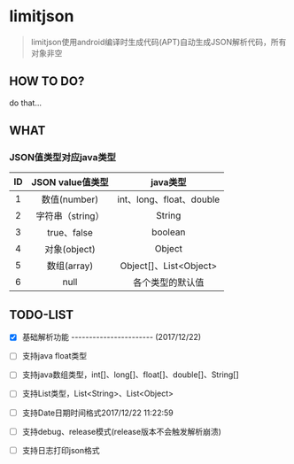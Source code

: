 # limitjson

> limitjson使用android编译时生成代码(APT)自动生成JSON解析代码，所有对象非空

## HOW TO DO?

do that...

## WHAT

### JSON值类型对应java类型

|ID|JSON value值类型|java类型|
|:-:|:-:|:-:|
|1|数值(number)|int、long、float、double|
|2|字符串（string）|String|
|3|true、false|boolean|
|4|对象(object)|Object|
|5|数组(array)|Object[]、List\<Object\>|
|6|null|各个类型的默认值|


## TODO-LIST

- [x] 基础解析功能 ----------------------- (2017/12/22)
- [ ] 支持java float类型
- [ ] 支持java数组类型，int[]、long[]、float[]、double[]、String[]
- [ ] 支持List类型，List\<String\>、List\<Object\>
- [ ] 支持Date日期时间格式2017/12/22 11:22:59
- [ ] 支持debug、release模式(release版本不会触发解析崩溃)
- [ ] 支持日志打印json格式


